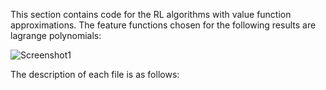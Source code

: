This section contains code for the RL algorithms with value function approximations. The feature functions chosen for the following results are lagrange polynomials:

![Screenshot1](u_velocity_TURNS.jpg)

The description of each file is as follows:


